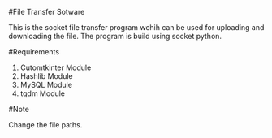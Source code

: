 #File Transfer Sotware

This is the socket file transfer program wchih can be used for uploading and downloading the file. The program is build using socket python.

#Requirements

1. Cutomtkinter Module
2. Hashlib Module
3. MySQL Module
4. tqdm Module

#Note

Change the file paths.
